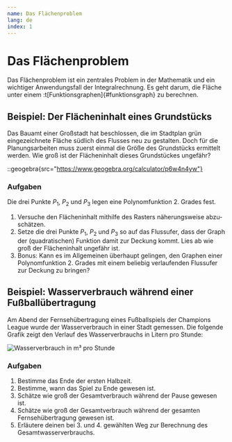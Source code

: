 ```yaml
---
name: Das Flächenproblem
lang: de
index: 1
---
```


# Das Flächenproblem

Das Flächenproblem ist ein zentrales Problem in der Mathematik und ein wichtiger Anwendungsfall der Integralrechnung. Es geht darum, die Fläche unter einem :t[Funktionsgraphen]{#funktionsgraph} zu berechnen.

## Beispiel: Der Flächeninhalt eines Grundstücks

Das Bauamt einer Großstadt hat beschlossen, die im Stadtplan grün eingezeichnete Fläche südlich des Flusses neu zu gestalten. Doch für die Planungsarbeiten muss zuerst einmal die Größe des Grundstücks ermittelt werden. Wie groß ist der Flächeninhalt dieses Grundstückes ungefähr? 

::geogebra{src="https://www.geogebra.org/calculator/p6w4n4yw"}

### Aufgaben

Die drei Punkte $P_1$, $P_2$ und $P_3$ legen eine Polynomfunktion 2. Grades fest.

1. Versuche den Flächeninhalt mithilfe des Rasters näherungsweise abzu­schätzen.
2. Setze die drei Punkte $P_1$, $P_2$ und $P_3$ so auf das Flussufer, dass der Graph der (quadratischen) Funktion damit zur Deckung kommt. Lies ab wie groß der Flächeninhalt ungefähr ist.
3. Bonus: Kann es im Allgemeinen überhaupt gelingen, den Graphen einer Polynomfunktion 2. Grades mit einem beliebig verlaufenden Flussufer zur Deckung zu bringen?  

## Beispiel: Wasserverbrauch während einer Fußballübertragung

Am Abend der Fernsehübertragung eines Fußballspiels der Champions League wurde der Wasserverbrauch in einer Stadt gemessen. Die folgende Grafik zeigt den Verlauf des Wasserverbrauchs in Litern pro Stunde:

![Wasserverbrauch in m³ pro Stunde](/assets/oberstufe/analysis/integralrechnung/wasserverbrauch.gif)

### Aufgaben

1. Bestimme das Ende der ersten Halbzeit.
2. Bestimme, wann das Spiel zu Ende gewesen ist.
3. Schätze wie groß der Gesamtverbrauch während der Pause gewesen ist.
4. Schätze wie groß der Gesamtverbrauch während der gesamten Fernsehübertragung gewesen ist.
5. Erläutere deinen bei 3. und 4. gewählten Weg zur Berechnung des Gesamtwasserverbrauchs.

